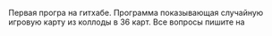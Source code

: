 Первая програ на гитхабе. Программа показывающая случайную  игровую карту из коллоды в 36 карт.
Все вопросы пишите на 